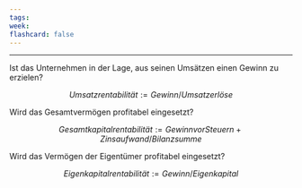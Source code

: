 ```yaml
---
tags:
week:
flashcard: false
---
```

***

Ist das Unternehmen in der Lage, aus seinen Umsätzen einen Gewinn zu erzielen? 

$$
Umsatzrentabilität := Gewinn/Umsatzerlöse
$$

Wird das Gesamtvermögen profitabel eingesetzt?

$$
Gesamtkapitalrentabilität := Gewinn vor Steuern + Zinsaufwand / Bilanzsumme
$$

Wird das Vermögen der Eigentümer profitabel eingesetzt? 

$$
Eigenkapitalrentabilität := Gewinn/Eigenkapital
$$